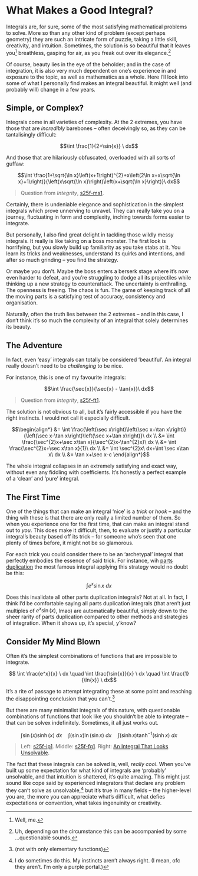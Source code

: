 # What Makes a Good Integral?
<!-- #SQUARK live! opin!
| dest = guides/integrals/adventures/what-good
| capt = On the beauty of integration
| index = guides / integrals / adventures
| date = 2025 February 4
| update = 2025 June 27
-->

Integrals are, for sure, some of the most satisfying mathematical problems to solve. More so than any other kind of problem (except perhaps geometry) they are such an intricate form of puzzle, taking a little skill, creativity, and intuition. Sometimes, the solution is so beautiful that it leaves you[^you] breathless, gasping for air, as you freak out over its elegance.[^freak]

[^you]: Well, me.
[^freak]: Uh, depending on the circumstance this can be accompanied by some ...questionable sounds.

Of course, beauty lies in the eye of the beholder; and in the case of integration, it is also very much dependent on one’s experience in and exposure to the topic, as well as mathematics as a whole. Here I’ll look into some of what I personally find makes an integral beautiful. It might well (and probably will) change in a few years.


## Simple, or Complex?

Integrals come in all varieties of complexity. At the 2 extremes, you have those that are *incredibly* barebones – often deceivingly so, as they can be tantalisingly difficult:

```math
\int \frac{1}{2+\sin{x}} \ dx
```

And those that are hilariously obfuscated, overloaded with all sorts of guffaw:

```math
\int \frac{1+\sqrt{\ln x}\left(x+1\right)^{2}+x\left(2\ln x+x\sqrt{\ln x}+1\right)}{\left(x\sqrt{\ln x}\right)\left(x+\sqrt{\ln x}\right)}\ dx
```

> Question from *Integrity*, [s25f-ms1](https://sup2point0.github.io/integrity/question/integrals?shard=s25f-ms1).

Certainly, there is undeniable elegance and sophistication in the simplest integrals which prove unnerving to unravel. They can really take you on a journey, fluctuating in form and complexity, inching towards forms easier to integrate.

But personally, I also find great delight in tackling those wildly messy integrals. It really is like taking on a boss monster. The first look is horrifying, but you slowly build up familiarity as you take stabs at it. You learn its tricks and weaknesses, understand its quirks and intentions, and after so much grinding – you find the strategy.

Or maybe you don’t. Maybe the boss enters a berserk stage where it’s now even harder to defeat, and you’re struggling to dodge all its projectiles while thinking up a new strategy to counterattack. The uncertainty is enthralling. The openness is freeing. The chaos is fun. The game of keeping track of all the moving parts is a satisfying test of accuracy, consistency and organisation.

Naturally, often the truth lies between the 2 extremes – and in this case, I don’t think it’s so much the complexity of an integral that solely determines its beauty.


## The Adventure

In fact, even ‘easy’ integrals can totally be considered ‘beautiful’. An integral really doesn’t need to be *challenging* to be nice.

For instance, this is one of my favourite integrals:

```math
\int \frac{\sec{x}}{\sec{x} - \tan{x}}\ dx
```

> Question from *Integrity*, [s25f-ft1](https://sup2point0.github.io/integrity/question/integrals?shard=s25f-ft1).

The solution is not obvious to all, but it’s fairly accessible if you have the right instincts. I would not call it especially difficult.

```math
\begin{align*}
  &= \int \frac{\left(\sec x\right)\left(\sec x+\tan x\right)}{\left(\sec x-\tan x\right)\left(\sec x+\tan x\right)}\ dx
  \\ &= \int \frac{\sec^{2}x+\sec x\tan x}{\sec^{2}x-\tan^{2}x}\ dx
  \\ &= \int \frac{\sec^{2}x+\sec x\tan x}{1}\ dx
  \\ &= \int \sec^{2}x\ dx+\int \sec x\tan x\ dx
  \\ &= \tan x+\sec x-c
\end{align*}
```

The whole integral collapses in an extremely satisfying and exact way, without even any fiddling with coefficients. It’s honestly a perfect example of a ‘clean’ and ‘pure’ integral.


## The First Time

One of the things that can make an integral ‘nice’ is a *trick* or *hook* – and the thing wih these is that there are only really a limited number of them. So when you experience one for the first time, that can make an integral stand out to *you*. This does make it difficult, then, to evaluate or justify a particular integral’s beauty based off its trick – for someone who’s seen that one plenty of times before, it might not be so glamorous.

For each trick you could consider there to be an ‘archetypal’ integral that perfectly embodies the essence of said trick. For instance, wih [parts duplication](...) the most famous integral applying this strategy would no doubt be this:

```math
\int e^x \sin{x} \ dx
```

Does this invalidate all other parts duplication integrals? Not at all. In fact, I think I’d be comfortable saying all parts duplication integrals (that aren’t just multiples of $e^x \sin(x)$, lmao) are automatically beautiful, simply down to the sheer rarity of parts duplication compared to other methods and strategies of integration. When it shows up, it’s special, y’know?


## Consider My Mind Blown

Often it’s the simplest combinations of functions that are impossible to integrate.

```math
      \int \frac{e^x}{x} \ dx
\quad \int \frac{\sin{x}}{x} \ dx
\quad \int \frac{1}{\ln{x}} \ dx
```

It’s a rite of passage to attempt integrating these at some point and reaching the disappointing conclusion that you can’t.[^cant]

[^cant]: (not with only elementary functions)

But there are many minimalist integrals of this nature, with questionable combinations of functions that look like you shouldn’t be able to integrate – that can be solvex indefinitely. Sometimes, it all just works out.

```math
      \int \sin(x)\sinh(x) \ dx
\quad \int (\sin{x})\ln(\sin{x}) \ dx
\quad \int (\sinh{x})\tanh^{-1}(\sinh{x}) \ dx
```

> Left: [s25f-ip1](https://sup2point0.github.io/integrity/question/integrals?shard=s25f-ip1). Middle: [s25f-fg1](https://sup2point0.github.io/integrity/question/integrals?shard=s25f-fg1). Right: [An Integral That Looks Unsolvable](unsolvable-integral-1.md).

The fact that these integrals can be solved is, well, *really cool*. When you’ve built up some expectation for what kind of integrals are ‘probably’ unsolvable, and that intuition is shattered, it’s quite amazing. This might just sound like cope said by experienced integrators that declare any problem they can’t solve as unsolvable,[^exp-cant-solve] but it’s true in many fields – the higher-level you are, the more you can appreciate what’s difficult, what defies expectations or convention, what takes ingenuinity or creativity.

[^exp-cant-solve]: I do sometimes do this. My instincts aren’t always right. (I mean, ofc they aren’t. I’m only a purple portal.)
